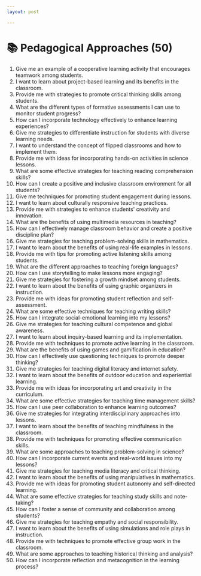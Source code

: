 ```yaml
---
layout: post

---
```

# 📚 Pedagogical Approaches (50)

1. Give me an example of a cooperative learning activity that encourages teamwork among students.
2. I want to learn about project-based learning and its benefits in the classroom.
3. Provide me with strategies to promote critical thinking skills among students.
4. What are the different types of formative assessments I can use to monitor student progress?
5. How can I incorporate technology effectively to enhance learning experiences?
6. Give me strategies to differentiate instruction for students with diverse learning needs.
7. I want to understand the concept of flipped classrooms and how to implement them.
8. Provide me with ideas for incorporating hands-on activities in science lessons.
9. What are some effective strategies for teaching reading comprehension skills?
10. How can I create a positive and inclusive classroom environment for all students?
11. Give me techniques for promoting student engagement during lessons.
12. I want to learn about culturally responsive teaching practices.
13. Provide me with strategies to enhance students' creativity and innovation.
14. What are the benefits of using multimedia resources in teaching?
15. How can I effectively manage classroom behavior and create a positive discipline plan?
16. Give me strategies for teaching problem-solving skills in mathematics.
17. I want to learn about the benefits of using real-life examples in lessons.
18. Provide me with tips for promoting active listening skills among students.
19. What are the different approaches to teaching foreign languages?
20. How can I use storytelling to make lessons more engaging?
21. Give me strategies for fostering a growth mindset among students.
22. I want to learn about the benefits of using graphic organizers in instruction.
23. Provide me with ideas for promoting student reflection and self-assessment.
24. What are some effective techniques for teaching writing skills?
25. How can I integrate social-emotional learning into my lessons?
26. Give me strategies for teaching cultural competence and global awareness.
27. I want to learn about inquiry-based learning and its implementation.
28. Provide me with techniques to promote active learning in the classroom.
29. What are the benefits of using games and gamification in education?
30. How can I effectively use questioning techniques to promote deeper thinking?
31. Give me strategies for teaching digital literacy and internet safety.
32. I want to learn about the benefits of outdoor education and experiential learning.
33. Provide me with ideas for incorporating art and creativity in the curriculum.
34. What are some effective strategies for teaching time management skills?
35. How can I use peer collaboration to enhance learning outcomes?
36. Give me strategies for integrating interdisciplinary approaches into lessons.
37. I want to learn about the benefits of teaching mindfulness in the classroom.
38. Provide me with techniques for promoting effective communication skills.
39. What are some approaches to teaching problem-solving in science?
40. How can I incorporate current events and real-world issues into my lessons?
41. Give me strategies for teaching media literacy and critical thinking.
42. I want to learn about the benefits of using manipulatives in mathematics.
43. Provide me with ideas for promoting student autonomy and self-directed learning.
44. What are some effective strategies for teaching study skills and note-taking?
45. How can I foster a sense of community and collaboration among students?
46. Give me strategies for teaching empathy and social responsibility.
47. I want to learn about the benefits of using simulations and role plays in instruction.
48. Provide me with techniques to promote effective group work in the classroom.
49. What are some approaches to teaching historical thinking and analysis?
50. How can I incorporate reflection and metacognition in the learning process?